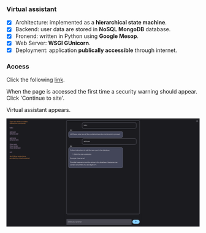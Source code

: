 ### Virtual assistant
- [x] Architecture: implemented as a **hierarchical state machine**.
- [x] Backend: user data are stored in **NoSQL MongoDB** database.
- [x] Fronend: written in Python using **Google Mesop**.
- [x] Web Server: **WSGI GUnicorn**.
- [x] Deployment: application **publically accessible** through internet.

### Access
Click the following [link](http://134.249.64.11:8080).

When the page is accessed the first time a security warning should appear. Click 'Continue to site'.

Virtual assistant appears.

<img src='./images/bot.png' width='600'>